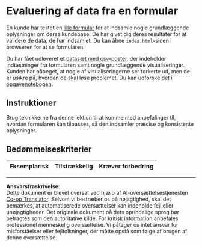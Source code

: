 <!--
CO_OP_TRANSLATOR_METADATA:
{
  "original_hash": "f9d5a7275e046223fa6474477674b810",
  "translation_date": "2025-08-26T20:59:37+00:00",
  "source_file": "2-Working-With-Data/08-data-preparation/assignment.md",
  "language_code": "da"
}
-->
# Evaluering af data fra en formular

En kunde har testet en [lille formular](../../../../2-Working-With-Data/08-data-preparation/index.html) for at indsamle nogle grundlæggende oplysninger om deres kundebase. De har givet dig deres resultater for at validere de data, de har indsamlet. Du kan åbne `index.html`-siden i browseren for at se formularen.

Du har fået udleveret et [datasæt med csv-poster](../../../../data/form.csv), der indeholder indtastninger fra formularen samt nogle grundlæggende visualiseringer. Kunden har påpeget, at nogle af visualiseringerne ser forkerte ud, men de er usikre på, hvordan de skal løse problemet. Du kan udforske det i [opgavenotebogen](assignment.ipynb).

## Instruktioner

Brug teknikkerne fra denne lektion til at komme med anbefalinger til, hvordan formularen kan tilpasses, så den indsamler præcise og konsistente oplysninger.

## Bedømmelseskriterier

Eksemplarisk | Tilstrækkelig | Kræver forbedring
--- | --- | ---

---

**Ansvarsfraskrivelse**:  
Dette dokument er blevet oversat ved hjælp af AI-oversættelsestjenesten [Co-op Translator](https://github.com/Azure/co-op-translator). Selvom vi bestræber os på nøjagtighed, skal det bemærkes, at automatiserede oversættelser kan indeholde fejl eller unøjagtigheder. Det originale dokument på dets oprindelige sprog bør betragtes som den autoritative kilde. For kritisk information anbefales professionel menneskelig oversættelse. Vi påtager os intet ansvar for misforståelser eller fejltolkninger, der måtte opstå som følge af brugen af denne oversættelse.